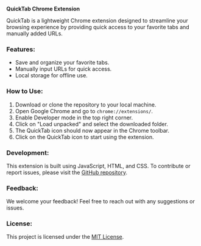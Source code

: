 **QuickTab Chrome Extension**

QuickTab is a lightweight Chrome extension designed to streamline your browsing experience by providing quick access to your favorite tabs and manually added URLs.

### Features:
- Save and organize your favorite tabs.
- Manually input URLs for quick access.
- Local storage for offline use.

### How to Use:
1. Download or clone the repository to your local machine.
2. Open Google Chrome and go to `chrome://extensions/`.
3. Enable Developer mode in the top right corner.
4. Click on "Load unpacked" and select the downloaded folder.
5. The QuickTab icon should now appear in the Chrome toolbar.
6. Click on the QuickTab icon to start using the extension.

### Development:
This extension is built using JavaScript, HTML, and CSS.
To contribute or report issues, please visit the [GitHub repository](link_here).

### Feedback:
We welcome your feedback! Feel free to reach out with any suggestions or issues.

### License:
This project is licensed under the [MIT License](link_to_license).

